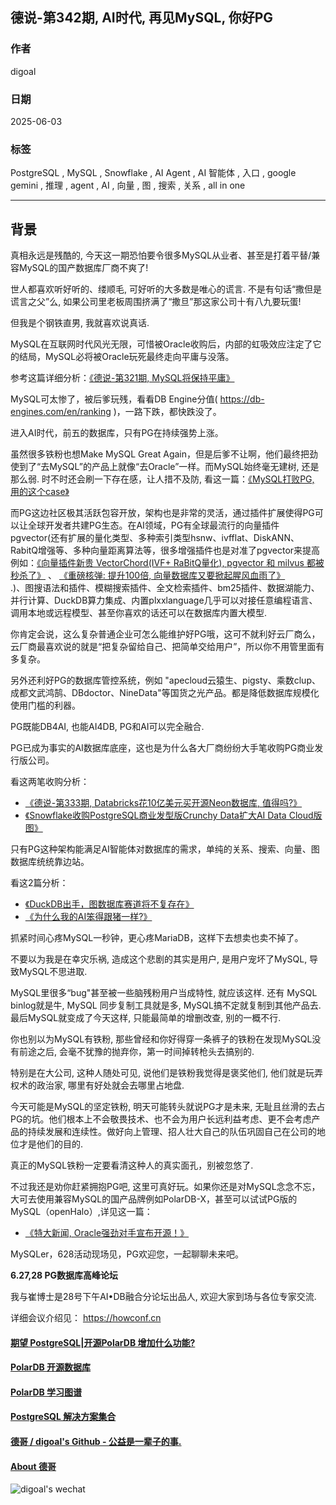 ## 德说-第342期, AI时代, 再见MySQL, 你好PG    
                                            
### 作者                                            
digoal                                            
                                            
### 日期                                            
2025-06-03                                          
                                            
### 标签                                            
PostgreSQL , MySQL , Snowflake , AI Agent , AI 智能体 , 入口 , google gemini , 推理 , agent , AI , 向量 , 图 , 搜索 , 关系 , all in one     
                                            
----                                            
                                            
## 背景      
真相永远是残酷的, 今天这一期恐怕要令很多MySQL从业者、甚至是打着平替/兼容MySQL的国产数据库厂商不爽了!     
  
世人都喜欢听好听的、缕顺毛, 可好听的大多数是唯心的谎言. 不是有句话“撒但是谎言之父”么, 如果公司里老板周围挤满了“撒旦”那这家公司十有八九要玩蛋!     
  
但我是个钢铁直男, 我就喜欢说真话.     
  
MySQL在互联网时代风光无限，可惜被Oracle收购后，内部的虹吸效应注定了它的结局，MySQL必将被Oracle玩死最终走向平庸与没落。  
  
参考这篇详细分析：[《德说-第321期, MySQL将保持平庸》](../202504/20250416_01.md)    
  
MySQL可太惨了，被后爹玩残，看看DB Engine分值( https://db-engines.com/en/ranking )，一路下跌，都快跌没了。  
  
进入AI时代，前五的数据库，只有PG在持续强势上涨。  
  
虽然很多铁粉也想Make MySQL Great Again，但是后爹不让啊，他们最终把劲使到了“去MySQL”的产品上就像“去Oracle”一样。而MySQL始终毫无建树, 还是那么弱.  时不时还会刷一下存在感，让人措不及防, 看这一篇：[《MySQL打败PG, 用的这个case》](../202504/20250415_01.md)    
  
而PG这边社区极其活跃包容开放，架构也是非常的灵活，通过插件扩展使得PG可以让全球开发者共建PG生态。在AI领域，PG有全球最流行的向量插件pgvector(还有扩展的量化类型、多种索引类型hsnw、ivfflat、DiskANN、RabitQ增强等、多种向量距离算法等，很多增强插件也是对准了pgvector来提高例如：[《向量插件新贵 VectorChord(IVF+ RaBitQ量化), pgvector 和 milvus 都被秒杀了》](../202504/20250427_02.md)  、 [《重磅核弹: 提升100倍, 向量数据库又要掀起腥风血雨了》](../202505/20250516_01.md)    
 .)、图搜语法和插件、模糊搜索插件、全文检索插件、bm25插件、数据湖能力、并行计算、DuckDB算力集成、内置plxxlanguage几乎可以对接任意编程语言、调用本地或远程模型、甚至你喜欢的话还可以在数据库内置大模型.    
  
你肯定会说，这么复杂普通企业可怎么能维护好PG哦，这可不就利好云厂商么，云厂商最喜欢说的就是“把复杂留给自己、把简单交给用户”，所以你不用管里面有多复杂。  
  
另外还利好PG的数据库管控系统，例如 "apecloud云猿生、pigsty、乘数clup、成都文武鸿鹄、DBdoctor、NineData"等国货之光产品。都是降低数据库规模化使用门槛的利器。  
  
PG既能DB4AI, 也能AI4DB, PG和AI可以完全融合.  
  
PG已成为事实的AI数据库底座，这也是为什么各大厂商纷纷大手笔收购PG商业发行版公司。  
  
看这两笔收购分析：  
- [《德说-第333期, Databricks花10亿美元买开源Neon数据库, 值得吗?》](../202505/20250506_01.md)    
- [《Snowflake收购PostgreSQL商业发型版Crunchy Data扩大AI Data Cloud版图》](https://mp.weixin.qq.com/s/92i_4TaoRRLEH9WBIbQwdg)  
   
只有PG这种架构能满足AI智能体对数据库的需求，单纯的关系、搜索、向量、图数据库统统靠边站。  
  
看这2篇分析：  
- [《DuckDB出手，图数据库赛道将不复存在》](../202505/20250526_01.md)  
- [《为什么我的AI笨得跟猪一样?》](../202504/20250414_04.md)  
  
抓紧时间心疼MySQL一秒钟，更心疼MariaDB，这样下去想卖也卖不掉了。  
  
不要以为我是在幸灾乐祸, 造成这个悲剧的其实是用户, 是用户宠坏了MySQL, 导致MySQL不思进取.  
  
MySQL里很多“bug"甚至被一些脑残粉用户当成特性, 就应该这样. 还有 MySQL binlog就是牛, MySQL 同步复制工具就是多, MySQL搞不定就复制到其他产品去. 最后MySQL就变成了今天这样, 只能最简单的增删改查, 别的一概不行.    
  
你也别以为MySQL有铁粉, 那些曾经和你好得穿一条裤子的铁粉在发现MySQL没有前途之后, 会毫不犹豫的抛弃你，第一时间掉转枪头去搞别的.        
  
特别是在大公司, 这种人随处可见, 说他们是铁粉我觉得是褒奖他们, 他们就是玩弄权术的政治家, 哪里有好处就会去哪里占地盘.    
  
今天可能是MySQL的坚定铁粉, 明天可能转头就说PG才是未来, 无耻且丝滑的去占PG的坑。他们根本上不会敬畏技术、也不会为用户长远利益考虑、更不会考虑产品的持续发展和连续性。做好向上管理、招人壮大自己的队伍巩固自己在公司的地位才是他们的目的.      
  
真正的MySQL铁粉一定要看清这种人的真实面孔，别被忽悠了.   
   
不过我还是劝你赶紧拥抱PG吧, 这里可真好玩。如果你还是对MySQL念念不忘，大可去使用兼容MySQL的国产品牌例如PolarDB-X，甚至可以试试PG版的MySQL（openHalo）,详见这一篇：  
- [《特大新闻, Oracle强劲对手宣布开源！》](https://mp.weixin.qq.com/s/bgPL0Xw4nDwrszgZNFbhtw)  
   
MySQLer，628活动现场见，PG欢迎您，一起聊聊未来吧。   
  
<b>6.27,28 PG数据库高峰论坛</b>  
  
我与崔博士是28号下午AI•DB融合分论坛出品人, 欢迎大家到场与各位专家交流.   
  
详细会议介绍见： https://howconf.cn   
    
  
#### [期望 PostgreSQL|开源PolarDB 增加什么功能?](https://github.com/digoal/blog/issues/76 "269ac3d1c492e938c0191101c7238216")
  
  
#### [PolarDB 开源数据库](https://openpolardb.com/home "57258f76c37864c6e6d23383d05714ea")
  
  
#### [PolarDB 学习图谱](https://www.aliyun.com/database/openpolardb/activity "8642f60e04ed0c814bf9cb9677976bd4")
  
  
#### [PostgreSQL 解决方案集合](../201706/20170601_02.md "40cff096e9ed7122c512b35d8561d9c8")
  
  
#### [德哥 / digoal's Github - 公益是一辈子的事.](https://github.com/digoal/blog/blob/master/README.md "22709685feb7cab07d30f30387f0a9ae")
  
  
#### [About 德哥](https://github.com/digoal/blog/blob/master/me/readme.md "a37735981e7704886ffd590565582dd0")
  
  
![digoal's wechat](../pic/digoal_weixin.jpg "f7ad92eeba24523fd47a6e1a0e691b59")
  

